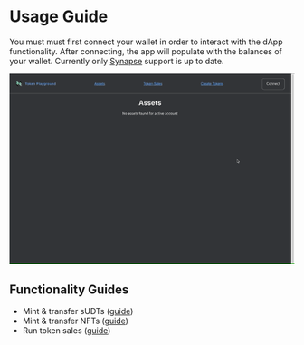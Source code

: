 # Usage Guide
You must must first connect your wallet in order to interact with the dApp functionality. After connecting, the app will populate with the balances of your wallet. Currently only [Synapse](https://github.com/rebase-network/synapse-extension) support is up to date.

![Connect Wallet](./images/connect-wallet.gif)

## Functionality Guides
* Mint & transfer sUDTs ([guide](./docs/sudt.md))
* Mint & transfer NFTs ([guide](./docs/nft.md))
* Run token sales ([guide](./docs/token-sale.md))
